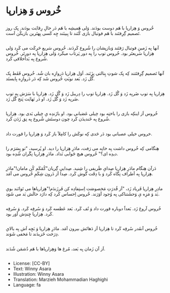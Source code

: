 # خُروس وَ هِزارپا

##
خُروس وَ هِزارپا با هَم دوست بودَند. وَلی هَمیشِه با هَم دَر حالِ رِقابَت بودَند. یِک روز تَصمیم گِرِفتَند با هَم فوتبال بازی کُنَند تا بِبینَند چِه کَسی بِهتَرین بازیکُن اَست.

##
آنها بِه زَمینِ فوتبال رَفتَند وَبازیِشان را شُروع کَردَند. خُروس سَریع حَرِکَت می کَرد وَلی هِزارپا سَریعتَر بود. خُروس توپ را بِه دور پَرتاب میکَرد وَلی هِزارپا بِه دورتَر. خُروس شُروع بِه بَداَخلاقی کَرد.

##
آنها تَصمیم گِرِفتَتند کِه یِک شوتِ پِنالتی بِزَنَند. اَوَل هِزارپا دَروازِه بان شُد. خُروس فَقَط یِک گُل زَد. بَعد نوبَتِ خُروس شَد کِه دَر دَروازِه بِایستَد.

##
هِزارپا بِه توپ ضَربِه زَد وَ گُل زَد. هِزارپا توپ را دِریبل زَد وَ گُل زَد. هِزارپا با سَرَش بِه توپ ضَربِه زَد وَ گُل زَد. او دَر نَهایَت پَنج گُل زَد.

##
خُروس اَز اینکِه بازی را باختِه بود خِیلی عَصَبانی بود. او بازَندِه یِ خِیلی بَدی بود. هِزارپا شُروع بِه خَندیدَن کَرد چون دوستَش شُروع بِه نِق زَدَن کَرد.

##
خروس خیلی عصبانی بود دَر حَدی کِه نوکَش را کامِلاََ باز کَرد وَ هِزارپا را قورت داد.

##
هِنگامی کِه خُروس داشت بِه خانِه می رَفت، مادَرِ هِزارپا را دید. او پُرسید، "تو پِسَرَم را دیدِه ای؟" خُروس هیچ جَوابی نَداد. مادَرِ هِزارپا نِگَران شُدِه بود.

##
دَرآن هِنگام مادَرِ هِزارپا صِدایِ ظَریفی را شِنید. صِداییِ گِریان"کُمَکَم کُن مامان!"مادَرِ هِزارپا بِه اَطراف نِگاه کَرد وَ با دِقَت گوش کَرد. صِدا اَز دَرون شِکَمِ خُروس می آمَد.

##
مادِرِ هِزارپا فَریاد زَد، "اَز قُدرَتِ مَخصوصَت اِستِفادِه کن فَرزَندَم!"هِزارپاها می تَوانَند بویِ بَد وَ مَزِه یِ وَحشَتناکی بِه وُجود آوَرَند. خُروس اِحساس کَرد کِه دارَد حالَش بَد می شَوَد.

##
خُروس آروغ زَد. بَعداََ دوباره قورت داد وَ تُف کَرد. بَعد عَطسه کَرد وَ سُرفِه کَرد. وَ سُرفِه کَرد. هِزارپا چِندِش آوَر بود.

##
خُروس آنقَدر سُرفِه کَرد تا هِزارپا اَز دَهانَش بیرون آمَد. مادَرِ هِزارپا وَ بَچِه اَش بِه بالایِ دِرَخت خَزیدَند تا مَخفی شَوَند.

##
اَز آن زَمان بِه بَعد، مُرغ ها وَهِزارپاها با هَم دُشمَن شُدَند.

##
* License: [CC-BY]
* Text: Winny Asara
* Illustration: Winny Asara
* Translation: Marzieh Mohammadian Haghighi
* Language: fa
